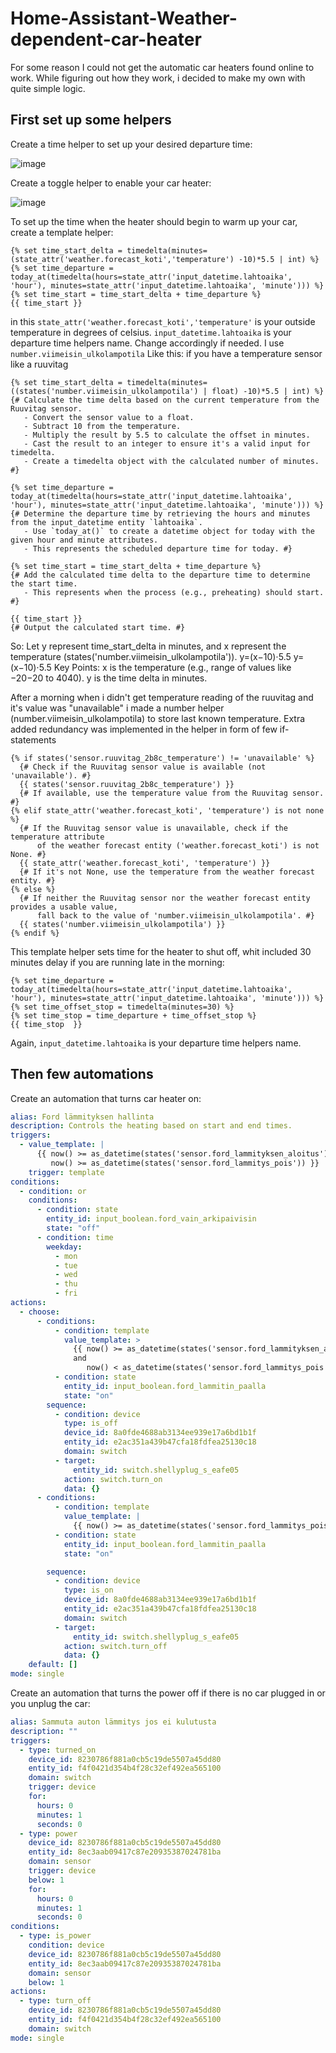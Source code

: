 # Home-Assistant-Weather-dependent-car-heater
For some reason I could not get the automatic car heaters found online to work. While figuring out how they work, i decided to make my own with quite simple logic.

## First set up some helpers
Create a time helper to set up your desired departure time:

![image](https://github.com/user-attachments/assets/e39b9b19-3c52-45ae-ba27-85657e6dd6fa)

Create a toggle helper to enable your car heater:

![image](https://github.com/user-attachments/assets/60ecf4d4-5038-47cd-b4bb-c0a9da18997d)


To set up the time when the heater should begin to warm up your car, create a template helper:
```jinja2
{% set time_start_delta = timedelta(minutes=(state_attr('weather.forecast_koti','temperature') -10)*5.5 | int) %}
{% set time_departure = today_at(timedelta(hours=state_attr('input_datetime.lahtoaika', 'hour'), minutes=state_attr('input_datetime.lahtoaika', 'minute'))) %}
{% set time_start = time_start_delta + time_departure %}
{{ time_start }}
```
in this `state_attr('weather.forecast_koti','temperature'` is your outside temperature in degrees of celsius.
`input_datetime.lahtoaika` is your departure time helpers name.
Change accordingly if needed. I use `number.viimeisin_ulkolampotila`
Like this: if you have a temperature sensor like a ruuvitag
```jinja2
{% set time_start_delta = timedelta(minutes=((states('number.viimeisin_ulkolampotila') | float) -10)*5.5 | int) %}
{# Calculate the time delta based on the current temperature from the Ruuvitag sensor.
   - Convert the sensor value to a float.
   - Subtract 10 from the temperature.
   - Multiply the result by 5.5 to calculate the offset in minutes.
   - Cast the result to an integer to ensure it's a valid input for timedelta.
   - Create a timedelta object with the calculated number of minutes. #}

{% set time_departure = today_at(timedelta(hours=state_attr('input_datetime.lahtoaika', 'hour'), minutes=state_attr('input_datetime.lahtoaika', 'minute'))) %}
{# Determine the departure time by retrieving the hours and minutes from the input_datetime entity `lahtoaika`.
   - Use `today_at()` to create a datetime object for today with the given hour and minute attributes.
   - This represents the scheduled departure time for today. #}

{% set time_start = time_start_delta + time_departure %}
{# Add the calculated time delta to the departure time to determine the start time.
   - This represents when the process (e.g., preheating) should start. #}

{{ time_start }}
{# Output the calculated start time. #}

```
So:
Let y represent time_start_delta in minutes, and x represent the temperature (states('number.viimeisin_ulkolampotila')).
y=(x−10)⋅5.5
y=(x−10)⋅5.5
Key Points:
x is the temperature (e.g., range of values like −20−20 to 4040).
y is the time delta in minutes.

After a morning when i didn't get temperature reading of the ruuvitag and it's value was "unavailable" i made a number helper (number.viimeisin_ulkolampotila) to store last known temperature. Extra added redundancy was implemented in the helper in form of few if-statements
```jinja2
{% if states('sensor.ruuvitag_2b8c_temperature') != 'unavailable' %}
  {# Check if the Ruuvitag sensor value is available (not 'unavailable'). #}
  {{ states('sensor.ruuvitag_2b8c_temperature') }}
  {# If available, use the temperature value from the Ruuvitag sensor. #}
{% elif state_attr('weather.forecast_koti', 'temperature') is not none %}
  {# If the Ruuvitag sensor value is unavailable, check if the temperature attribute 
      of the weather forecast entity ('weather.forecast_koti') is not None. #}
  {{ state_attr('weather.forecast_koti', 'temperature') }}
  {# If it's not None, use the temperature from the weather forecast entity. #}
{% else %}
  {# If neither the Ruuvitag sensor nor the weather forecast entity provides a usable value, 
      fall back to the value of 'number.viimeisin_ulkolampotila'. #}
  {{ states('number.viimeisin_ulkolampotila') }}
{% endif %}
```
This template helper sets time for the heater to shut off, whit included 30 minutes delay if you are running late in the morning:
```jinja2
{% set time_departure = today_at(timedelta(hours=state_attr('input_datetime.lahtoaika', 'hour'), minutes=state_attr('input_datetime.lahtoaika', 'minute'))) %}
{% set time_offset_stop = timedelta(minutes=30) %}
{% set time_stop = time_departure + time_offset_stop %}
{{ time_stop  }}
```
Again, `input_datetime.lahtoaika` is your departure time helpers name.

## Then few automations

Create an automation that turns car heater on:
```yaml
alias: Ford lämmityksen hallinta
description: Controls the heating based on start and end times.
triggers:
  - value_template: |
      {{ now() >= as_datetime(states('sensor.ford_lammityksen_aloitus')) or
         now() >= as_datetime(states('sensor.ford_lammitys_pois')) }}
    trigger: template
conditions:
  - condition: or
    conditions:
      - condition: state
        entity_id: input_boolean.ford_vain_arkipaivisin
        state: "off"
      - condition: time
        weekday:
          - mon
          - tue
          - wed
          - thu
          - fri
actions:
  - choose:
      - conditions:
          - condition: template
            value_template: >
              {{ now() >= as_datetime(states('sensor.ford_lammityksen_aloitus'))
              and
                 now() < as_datetime(states('sensor.ford_lammitys_pois')) }}
          - condition: state
            entity_id: input_boolean.ford_lammitin_paalla
            state: "on"
        sequence:
          - condition: device
            type: is_off
            device_id: 8a0fde4688ab3134ee939e17a6bd1b1f
            entity_id: e2ac351a439b47cfa18fdfea25130c18
            domain: switch
          - target:
              entity_id: switch.shellyplug_s_eafe05
            action: switch.turn_on
            data: {}
      - conditions:
          - condition: template
            value_template: |
              {{ now() >= as_datetime(states('sensor.ford_lammitys_pois')) }}
          - condition: state
            entity_id: input_boolean.ford_lammitin_paalla
            state: "on"

        sequence:
          - condition: device
            type: is_on
            device_id: 8a0fde4688ab3134ee939e17a6bd1b1f
            entity_id: e2ac351a439b47cfa18fdfea25130c18
            domain: switch
          - target:
              entity_id: switch.shellyplug_s_eafe05
            action: switch.turn_off
            data: {}
    default: []
mode: single

```

Create an automation that turns the power off if there is no car plugged in or you unplug the car:
```yaml
alias: Sammuta auton lämmitys jos ei kulutusta
description: ""
triggers:
  - type: turned_on
    device_id: 8230786f881a0cb5c19de5507a45dd80
    entity_id: f4f0421d354b4f28c32ef492ea565100
    domain: switch
    trigger: device
    for:
      hours: 0
      minutes: 1
      seconds: 0
  - type: power
    device_id: 8230786f881a0cb5c19de5507a45dd80
    entity_id: 8ec3aab09417c87e20935387024781ba
    domain: sensor
    trigger: device
    below: 1
    for:
      hours: 0
      minutes: 1
      seconds: 0
conditions:
  - type: is_power
    condition: device
    device_id: 8230786f881a0cb5c19de5507a45dd80
    entity_id: 8ec3aab09417c87e20935387024781ba
    domain: sensor
    below: 1
actions:
  - type: turn_off
    device_id: 8230786f881a0cb5c19de5507a45dd80
    entity_id: f4f0421d354b4f28c32ef492ea565100
    domain: switch
mode: single
```
